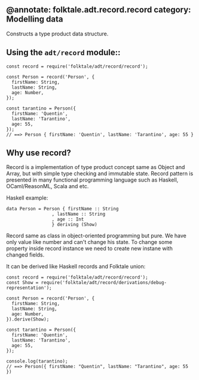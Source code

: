 @annotate: folktale.adt.record.record
category: Modelling data
---
Constructs a type product data structure.

## Using the `adt/record` module::
  
    const record = require('folktale/adt/record/record');
    
    const Person = record('Person', {
      firstName: String,
      lastName: String,
      age: Number,
    });

    const tarantino = Person({
      firstName: 'Quentin',
      lastName: 'Tarantino',
      age: 55,
    });
    // ==> Person { firstName: 'Quentin', lastName: 'Tarantino', age: 55 }



## Why use record?

Record is a implementation of type product concept same as Object and Array, but with simple type checking and immutable state.
Record pattern is presented in many functional programming language such as Haskell, OCaml/ReasonML, Scala and etc.

Haskell example:


    data Person = Person { firstName :: String  
                     , lastName :: String  
                     , age :: Int  
                     } deriving (Show) 


Record same as class in object-oriented programming but pure. We have only value like number and can't change his state. To change some property inside record instance we need to create new instane with changed fields.

It can be derived like Haskell records and Folktale union:


    const record = require('folktale/adt/record/record');
    const Show = require('folktale/adt/record/derivations/debug-representation');

    const Person = record('Person', {
      firstName: String,
      lastName: String,
      age: Number,
    }).derive(Show);

    const tarantino = Person({
      firstName: 'Quentin',
      lastName: 'Tarantino',
      age: 55,
    });

    console.log(tarantino);
    // ==> Person({ firstName: "Quentin", lastName: "Tarantino", age: 55 }) 
